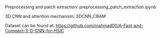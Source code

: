 
Preprocessing and patch extraction: preprocessing_patch_extraction.ipynb

3D CNN and attention mechanism: 3DCNN_CBAM

Dataset can be found at: https://github.com/mahmad00/A-Fast-and-Compact-3-D-CNN-for-HSIC
